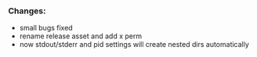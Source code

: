 ### Changes:

- small bugs fixed
- rename release asset and add x perm
- now stdout/stderr and pid settings will create nested dirs automatically
